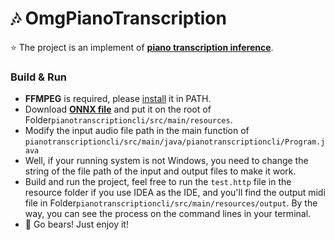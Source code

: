 # 🎶 OmgPianoTranscription
⭐ The project is an implement of [**piano transcription inference**](https://github.com/qiuqiangkong/piano_transcription_inference).

### Build & Run
+ **FFMPEG** is required, please [install](https://www.gyan.dev/ffmpeg/builds/) it in PATH.
+ Download [**ONNX file**](https://github.com/EveElseIf/pianotranscription_java/releases/download/blob/transcription.onnx) and put it on the root of Folder`pianotranscriptioncli/src/main/resources`.
+ Modify the input audio file path in the main function of `pianotranscriptioncli/src/main/java/pianotranscriptioncli/Program.java`
+ Well, if your running system is not Windows, you need to change the string of the file path of the input and output files to make it work.
+ Build and run the project, feel free to run the `test.http` file in the resource folder if you use IDEA as the IDE, and you'll find the output midi file in Folder`pianotranscriptioncli/src/main/resources/output`. By the way, you can see the process on the command lines in your terminal.
+ 🎉 Go bears! Just enjoy it!